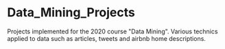 # Data_Mining_Projects

Projects implemented for the 2020 course "Data Mining". Various technics applied to data such as articles, tweets and airbnb home descriptions.
